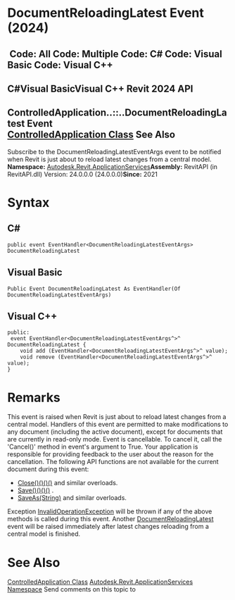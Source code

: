 # DocumentReloadingLatest Event (2024)

﻿
 Code: All Code: Multiple Code: C# Code: Visual Basic Code: Visual C++   
---  
C#Visual BasicVisual C++
Revit 2024 API  
---  
ControlledApplication..::..DocumentReloadingLatest Event  
[ControlledApplication Class](35859972-2407-3910-cb07-bbb337e307e6.md "ControlledApplication Class") See Also  
---  
Subscribe to the DocumentReloadingLatestEventArgs event to be notified when Revit is just about to reload latest changes from a central model. 
**Namespace:** [Autodesk.Revit.ApplicationServices](91957e18-2935-006c-83ab-3b5b9dbb5928.md "Autodesk.Revit.ApplicationServices Namespace")**Assembly:** RevitAPI (in RevitAPI.dll) Version: 24.0.0.0 (24.0.0.0)**Since:** 2021 
# Syntax
C#  
---  
```text
public event EventHandler<DocumentReloadingLatestEventArgs> DocumentReloadingLatest
```
  
Visual Basic  
---  
```text
Public Event DocumentReloadingLatest As EventHandler(Of DocumentReloadingLatestEventArgs)
```
  
Visual C++  
---  
```text
public:
 event EventHandler<DocumentReloadingLatestEventArgs^>^ DocumentReloadingLatest {
	void add (EventHandler<DocumentReloadingLatestEventArgs^>^ value);
	void remove (EventHandler<DocumentReloadingLatestEventArgs^>^ value);
}
```
  
# Remarks
This event is raised when Revit is just about to reload latest changes from a central model.
Handlers of this event are permitted to make modifications to any document (including the active document), except for documents that are currently in read-only mode. 
Event is cancellable. To cancel it, call the 'Cancel()' method in event's argument to True. Your application is responsible for providing feedback to the user about the reason for the cancellation.
The following API functions are not available for the current document during this event: 
  * [Close()()()()](da2f27b9-7255-4950-82a2-86e1432ff9f0.md "Close Method") and similar overloads.
  * [Save()()()()](8dec13b6-71f4-45d2-74e3-b109153721b5.md "Save Method") .
  * [SaveAs(String)](25c44d4a-b220-5898-b28c-a2cf6a8a8673.md "SaveAs Method \(String\)") and similar overloads.

Exception [InvalidOperationException](9e715f03-3884-e539-4dd6-8d7545733adc.md "InvalidOperationException Class") will be thrown if any of the above methods is called during this event.
Another [DocumentReloadingLatest](f266e021-0f55-3671-f010-4b23128d6ca3.md "DocumentReloadingLatest Event") event will be raised immediately after latest changes reloading from a central model is finished.
# See Also
[ControlledApplication Class](35859972-2407-3910-cb07-bbb337e307e6.md "ControlledApplication Class")
[Autodesk.Revit.ApplicationServices Namespace](91957e18-2935-006c-83ab-3b5b9dbb5928.md "Autodesk.Revit.ApplicationServices Namespace")
Send comments on this topic to 